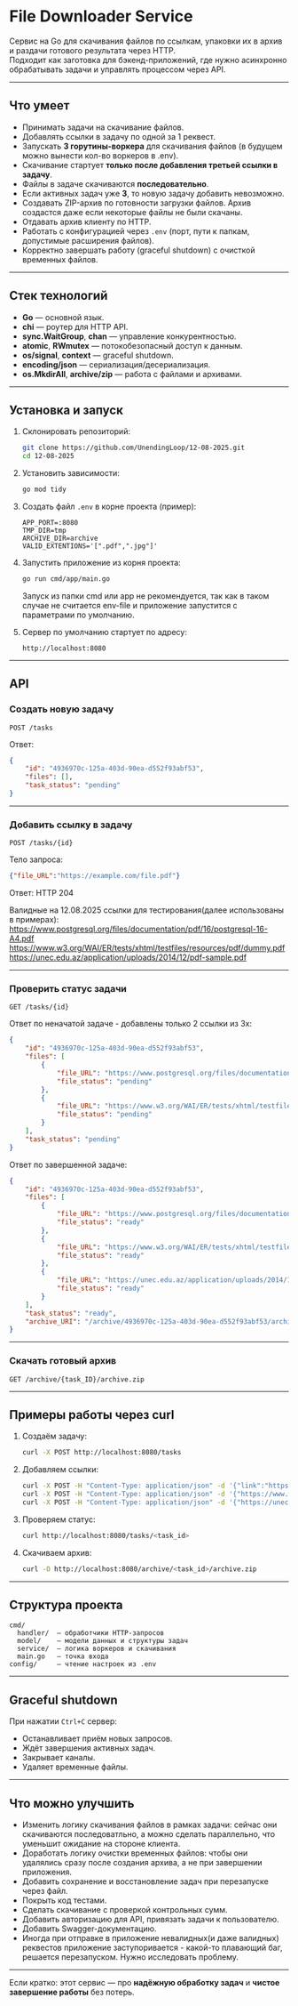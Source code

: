 # File Downloader Service

Сервис на Go для скачивания файлов по ссылкам, упаковки их в архив и раздачи готового результата через HTTP.  
Подходит как заготовка для бэкенд-приложений, где нужно асинхронно обрабатывать задачи и управлять процессом через API.

---

## Что умеет

- Принимать задачи на скачивание файлов.
- Добавлять ссылки в задачу по одной за 1 реквест.
- Запускать **3 горутины-воркера** для скачивания файлов (в будущем можно вынести кол-во воркеров в .env).
- Скачивание стартует **только после добавления третьей ссылки в задачу**.
- Файлы в задаче скачиваются **последовательно**.
- Если активных задач уже **3**, то новую задачу добавить невозможно.
- Создавать ZIP-архив по готовности загрузки файлов. Архив создастся даже если некоторые файлы не были скачаны.
- Отдавать архив клиенту по HTTP.
- Работать с конфигурацией через `.env` (порт, пути к папкам, допустимые расширения файлов).
- Корректно завершать работу (graceful shutdown) с очисткой временных файлов.

---

## Стек технологий

- **Go** — основной язык.
- **chi** — роутер для HTTP API.
- **sync.WaitGroup**, **chan** — управление конкурентностью.
- **atomic**, **RWmutex** — потокобезопасный доступ к данным.
- **os/signal**, **context** — graceful shutdown.
- **encoding/json** — сериализация/десериализация.
- **os.MkdirAll**, **archive/zip** — работа с файлами и архивами.

---

## Установка и запуск

1. Склонировать репозиторий:
   ```bash
   git clone https://github.com/UnendingLoop/12-08-2025.git
   cd 12-08-2025
   ```

2. Установить зависимости:
   ```bash
   go mod tidy
   ```

3. Создать файл `.env` в корне проекта (пример):
   ```env
   APP_PORT=:8080
   TMP_DIR=tmp
   ARCHIVE_DIR=archive
   VALID_EXTENTIONS='[".pdf",".jpg"]'
   ```

4. Запустить приложение из корня проекта:
   ```bash
   go run cmd/app/main.go
   ```
   Запуск из папки cmd или app не рекомендуется, так как в таком случае не считается env-file и приложение запустится с параметрами по умолчанию.

5. Сервер по умолчанию стартует по адресу:
   ```
   http://localhost:8080
   ```

---

## API

### Создать новую задачу
```
POST /tasks
```
Ответ:
```json
{
    "id": "4936970c-125a-403d-90ea-d552f93abf53",
    "files": [],
    "task_status": "pending"
}
```

---

### Добавить ссылку в задачу
```
POST /tasks/{id}
```
Тело запроса:
```json
{"file_URL":"https://example.com/file.pdf"}
```
Ответ: HTTP 204

Валидные на 12.08.2025 ссылки для тестирования(далее использованы в примерах):
https://www.postgresql.org/files/documentation/pdf/16/postgresql-16-A4.pdf
https://www.w3.org/WAI/ER/tests/xhtml/testfiles/resources/pdf/dummy.pdf
https://unec.edu.az/application/uploads/2014/12/pdf-sample.pdf

---

### Проверить статус задачи
```
GET /tasks/{id}
```
Ответ по неначатой задаче - добавлены только 2 ссылки из 3х:
```json
{
    "id": "4936970c-125a-403d-90ea-d552f93abf53",
    "files": [
        {
            "file_URL": "https://www.postgresql.org/files/documentation/pdf/16/postgresql-16-A4.pdf",
            "file_status": "pending"
        },
        {
            "file_URL": "https://www.w3.org/WAI/ER/tests/xhtml/testfiles/resources/pdf/dummy.pdf",
            "file_status": "pending"
        }
    ],
    "task_status": "pending"
}
```
Ответ по завершенной задаче:
```json
{
    "id": "4936970c-125a-403d-90ea-d552f93abf53",
    "files": [
        {
            "file_URL": "https://www.postgresql.org/files/documentation/pdf/16/postgresql-16-A4.pdf",
            "file_status": "ready"
        },
        {
            "file_URL": "https://www.w3.org/WAI/ER/tests/xhtml/testfiles/resources/pdf/dummy.pdf",
            "file_status": "ready"
        },
        {
            "file_URL": "https://unec.edu.az/application/uploads/2014/12/pdf-sample.pdf",
            "file_status": "ready"
        }
    ],
    "task_status": "ready",
    "archive_URI": "/archive/4936970c-125a-403d-90ea-d552f93abf53/archive.zip"
}
```
---

### Скачать готовый архив
```
GET /archive/{task_ID}/archive.zip
```

---

## Примеры работы через curl

1. Создаём задачу:
   ```bash
   curl -X POST http://localhost:8080/tasks
   ```

2. Добавляем ссылки:
   ```bash
   curl -X POST -H "Content-Type: application/json" -d '{"link":"https://www.postgresql.org/files/documentation/pdf/16/postgresql-16-A4.pdf"}' http://localhost:8080/tasks/<task_id>
   curl -X POST -H "Content-Type: application/json" -d '{"https://www.w3.org/WAI/ER/tests/xhtml/testfiles/resources/pdf/dummy.pdf"}' http://localhost:8080/tasks/<task_id>
   curl -X POST -H "Content-Type: application/json" -d '{"https://unec.edu.az/application/uploads/2014/12/pdf-sample.pdf"}' http://localhost:8080/tasks/<task_id>
   ```

3. Проверяем статус:
   ```bash
   curl http://localhost:8080/tasks/<task_id>
   ```

4. Скачиваем архив:
   ```bash
   curl -O http://localhost:8080/archive/<task_id>/archive.zip
   ```

---

## Структура проекта
```
cmd/
  handler/  — обработчики HTTP-запросов
  model/    — модели данных и структуры задач
  service/  — логика воркеров и скачивания
  main.go   — точка входа
config/     — чтение настроек из .env
```

---

## Graceful shutdown
При нажатии `Ctrl+C` сервер:
- Останавливает приём новых запросов.
- Ждёт завершения активных задач.
- Закрывает каналы.
- Удаляет временные файлы.

---

## Что можно улучшить
- Изменить логику скачивания файлов в рамках задачи: сейчас они скачиваются последоватльно, а можно сделать параллельно, что уменьшит ожидание на стороне клиента.
- Доработать логику очистки временных файлов: чтобы они удалялись сразу после создания архива, а не при завершении приложения.
- Добавить сохранение и восстановление задач при перезапуске через файл.
- Покрыть код тестами.
- Сделать скачивание с проверкой контрольных сумм.
- Добавить авторизацию для API, привязать задачи к пользователю.
- Добавить Swagger-документацию.
- Иногда при отправке в приложение невалидных(и даже валидных) реквестов приложение заступоривается - какой-то плавающий баг, решается перезапуском. Нужно исследовать проблему.

---

Если кратко: этот сервис — про **надёжную обработку задач** и **чистое завершение работы** без потерь.
